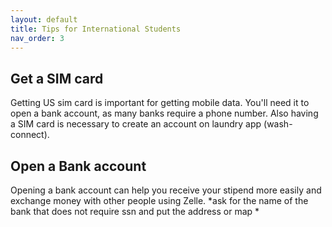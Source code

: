 ```yaml
---
layout: default
title: Tips for International Students
nav_order: 3
---
```

## Get a SIM card 
Getting US sim card is important for getting mobile data. You'll need it to open a bank account, as many banks require a phone number. Also having a SIM card is necessary to create an account on laundry app (wash-connect). 

## Open a Bank account 
Opening a bank account can help you receive your stipend more easily and exchange money with other people using Zelle.
*ask for the name of the bank that does not require ssn and put the address or map *
